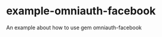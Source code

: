 example-omniauth-facebook
=========================

An example about how to use gem omniauth-facebook
